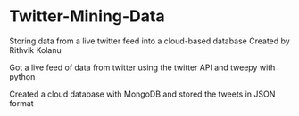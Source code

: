 # Twitter-Mining-Data
Storing data from a live twitter feed into a cloud-based database
Created by Rithvik Kolanu

Got a live feed of data from twitter using the twitter API and tweepy with python


Created a cloud database with MongoDB and stored the tweets in JSON format 
